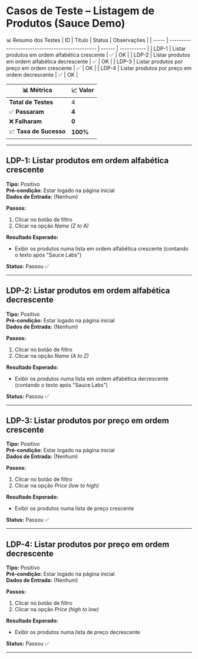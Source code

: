 # Casos de Teste – Listagem de Produtos (Sauce Demo)

📊 Resumo dos Testes
| ID    | Título                                          | Status | Observações |
| ----- | ----------------------------------------------- | ------ | ----------- |
| LDP-1 | Listar produtos em ordem alfabética crescente   | ✅      | OK          |
| LDP-2 | Listar produtos em ordem alfabética decrescente | ✅      | OK          |
| LDP-3 | Listar produtos por preço em ordem crescente    | ✅      | OK          |
| LDP-4 | Listar produtos por preço em ordem decrescente  | ✅      | OK          |

| 📊 Métrica             | 📈 Valor |
| ---------------------- | -------- |
| **Total de Testes**    | 4        |
| ✅ **Passaram**         | **4**    |
| ❌ **Falharam**         | **0**    |
| 📈 **Taxa de Sucesso** | **100%** |

---

## LDP-1: Listar produtos em ordem alfabética crescente

**Tipo:** Positivo  
**Pré-condição:** Estar logado na página inicial  
**Dados de Entrada:** (Nenhum)  

**Passos:**  
1. Clicar no botão de filtro  
2. Clicar na opção *Name (Z to A)*  

**Resultado Esperado:**  
- Exibir os produtos numa lista em ordem alfabética crescente (contando o texto após "Sauce Labs")  

**Status:** Passou ✅

---

## LDP-2: Listar produtos em ordem alfabética decrescente

**Tipo:** Positivo  
**Pré-condição:** Estar logado na página inicial  
**Dados de Entrada:** (Nenhum)  

**Passos:**  
1. Clicar no botão de filtro  
2. Clicar na opção *Name (A to Z)*  

**Resultado Esperado:**  
- Exibir os produtos numa lista em ordem alfabética decrescente (contando o texto após "Sauce Labs")  

**Status:** Passou ✅

---

## LDP-3: Listar produtos por preço em ordem crescente

**Tipo:** Positivo  
**Pré-condição:** Estar logado na página inicial  
**Dados de Entrada:** (Nenhum)  

**Passos:**  
1. Clicar no botão de filtro  
2. Clicar na opção *Price (low to high)*  

**Resultado Esperado:**  
- Exibir os produtos numa lista de preço crescente  

**Status:** Passou ✅

---

## LDP-4: Listar produtos por preço em ordem decrescente

**Tipo:** Positivo  
**Pré-condição:** Estar logado na página inicial  
**Dados de Entrada:** (Nenhum)  

**Passos:**  
1. Clicar no botão de filtro  
2. Clicar na opção *Price (high to low)*  

**Resultado Esperado:**  
- Exibir os produtos numa lista de preço decrescente  

**Status:** Passou ✅

---
